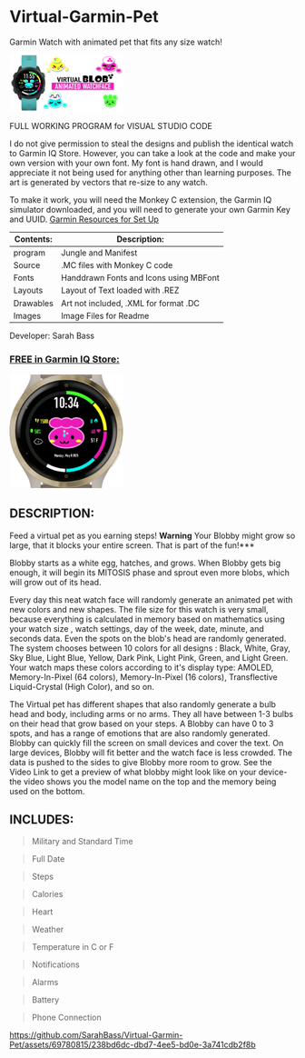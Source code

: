 # Virtual-Garmin-Pet
Garmin Watch with animated pet that fits any size watch!

 [<img src="https://github.com/SarahBass/Virtual-Garmin-Pet/blob/main/Untitled%20104.png" width="200" height="100">](https://apps.garmin.com/en-US/apps/03cb70fd-ce8f-410a-836e-94ad4648c5d8)

FULL WORKING PROGRAM for VISUAL STUDIO CODE

I do not give permission to steal the designs and publish the identical watch to Garmin IQ Store. However, you can take a look at the code and make your own version with your own font. My font is hand drawn, and I would appreciate it not being used for anything other than learning purposes. The art is generated by vectors that re-size to any watch. 

To make it work, you will need the Monkey C extension, the Garmin IQ simulator downloaded, and you will need to generate your own Garmin Key and UUID. 
[Garmin Resources for Set Up](https://developer.garmin.com/connect-iq/connect-iq-basics/getting-started/)

Contents: | Description:
--------- | ------------
program  | Jungle and Manifest 
Source | .MC files with Monkey C code
Fonts | Handdrawn Fonts and Icons using MBFont 
Layouts | Layout of Text loaded with .REZ 
Drawables | Art not included, .XML for format .DC
Images    | Image Files for Readme
 
 Developer: Sarah Bass
 
### [FREE in Garmin IQ Store:](https://apps.garmin.com/en-US/apps/03cb70fd-ce8f-410a-836e-94ad4648c5d8)
 
[<img src="https://github.com/SarahBass/Virtual-Garmin-Pet/blob/main/Garmin%20logo%20icon.png" width="200" height="200">](https://apps.garmin.com/en-US/apps/03cb70fd-ce8f-410a-836e-94ad4648c5d8)


## DESCRIPTION:
Feed a virtual pet as you earning steps!
**Warning** Your Blobby might grow so large, that it blocks your entire screen. That is part of the fun!***

Blobby starts as a white egg, hatches, and grows. When Blobby gets big enough, it will begin its MITOSIS phase and sprout even more blobs, which will grow out of its head.

Every day this neat watch face will randomly generate an animated pet with new colors and new shapes. The file size for this watch is very small, because everything is calculated in memory based on mathematics using your watch size , watch settings, day of the week, date, minute, and seconds data. Even the spots on the blob's head are randomly generated. The system chooses between 10 colors for all designs : Black, White, Gray, Sky Blue, Light Blue, Yellow, Dark Pink, Light Pink, Green, and Light Green. Your watch maps these colors according to it's display type: AMOLED, Memory-In-Pixel (64 colors), Memory-In-Pixel (16 colors), Transflective Liquid-Crystal (High Color), and so on.

The Virtual pet has different shapes that also randomly generate a bulb head and body, including arms or no arms. They all have between 1-3 bulbs on their head that grow based on your steps. A Blobby can have 0 to 3 spots, and has a range of emotions that are also randomly generated. Blobby can quickly fill the screen on small devices and cover the text. On large devices, Blobby will fit better and the watch face is less crowded. The data is pushed to the sides to give Blobby more room to grow. See the Video Link to get a preview of what blobby might look like on your device- the video shows you the model name on the top and the memory being used on the bottom.


## INCLUDES:

>Military and Standard Time

>Full Date

>Steps

>Calories

>Heart

>Weather

>Temperature in C or F

>Notifications

>Alarms

>Battery

>Phone Connection



https://github.com/SarahBass/Virtual-Garmin-Pet/assets/69780815/238bd6dc-dbd7-4ee5-bd0e-3a741cdb2f8b















